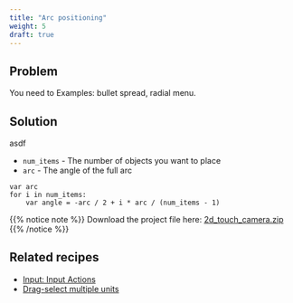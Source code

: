 ```yaml
---
title: "Arc positioning"
weight: 5
draft: true
---
```


## Problem

You need to Examples: bullet spread, radial menu.

## Solution

asdf

* `num_items` - The number of objects you want to place
* `arc` - The angle of the full arc


```gdscript
var arc
for i in num_items:
    var angle = -arc / 2 + i * arc / (num_items - 1)
```


{{% notice note %}}
Download the project file here: [2d_touch_camera.zip](/godot_recipes/3.x/files/2d_touch_camera.zip)
{{% /notice %}}

## Related recipes

- [Input: Input Actions](/godot_recipes/3.x/input/input_actions/)
- [Drag-select multiple units](/godot_recipes/3.x/input/multi_unit_select/)

<!-- #### Like video?

{{< youtube -jRMhJSwd-Xw >}} -->
